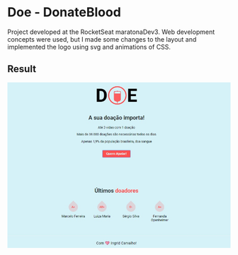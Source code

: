 # Doe - DonateBlood

Project developed at the RocketSeat maratonaDev3.
Web development concepts were used, but I made some changes to the layout and implemented the logo using svg and animations of CSS.

## Result

![doe_image](https://github.com/IngridCarvalho/donateBlood/blob/master/doe.jpg)


